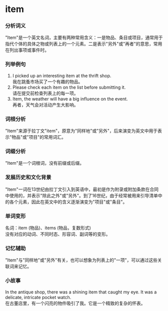 # item

### 分析词义

  

"Item"是一个英文名词，主要有两种常用含义：一是物品、条目或项目，通常用于指代个体的具体之物或列表上的一个元素。二是表示"另外"或"再者"的意思，常用在列出事项或事件时。

  

### 列举例句

  

1.  I picked up an interesting item at the thrift shop.  
    我在跳蚤市场买了一个有趣的物品。
2.  Please check each item on the list before submitting it.  
    请在提交前检查列表上的每一项。
3.  Item, the weather will have a big influence on the event.  
    再者，天气会对活动产生大影响。

  

### 词根分析

  

"Item"来源于拉丁文"item"，原意为"同样地"或"另外"，后来演变为英文中用于表示"物品"或"项目"的常用词汇。

  

### 词缀分析

  

"Item"是一个词根词，没有前缀或后缀。

  

### 发展历史和文化背景

  

"Item"一词在13世纪由拉丁文引入到英语中，最初是作为附录或附加条款在合同中使用的，并表示"除此之外"或"另外"。到了16世纪，由于经常被用来引导清单中的各个元素，因此在英文中的含义逐渐演变为"项目"或"条目"。

  

### 单词变形

  

名词：item (物品)、items (物品，复数形式)  
没有对应的动词、不同时态、形容词、副词等的变形。

  

### 记忆辅助

  

"Item"与"同样地"或"另外"有关，也可以想象为列表上的"一项"，可以通过这些关联词来记忆。

  

### 小故事

  

In the antique shop, there was a shining item that caught my eye. It was a delicate, intricate pocket watch.  
在古董店里，有一个闪亮的物件吸引了我。它是一个精致的复杂的怀表。
